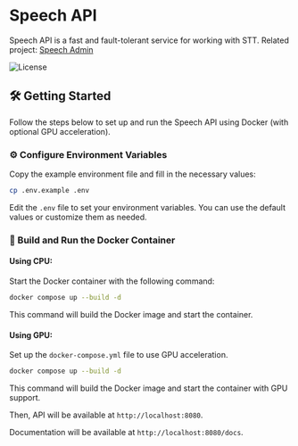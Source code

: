 # Speech API

Speech API is a fast and fault-tolerant service for working with STT. Related
project: [Speech Admin](https://github.com/laviprog/speech-admin)

![License](https://img.shields.io/badge/License-Apache%202.0-blue.svg)

## 🛠️ Getting Started

Follow the steps below to set up and run the Speech API using Docker (with optional
GPU acceleration).

### ⚙️ Configure Environment Variables

Copy the example environment file and fill in the necessary values:

```bash
cp .env.example .env
```

Edit the `.env` file to set your environment variables. You can use the default values or customize
them as needed.

### 🐳 Build and Run the Docker Container

#### Using CPU:

Start the Docker container with the following command:

```bash
docker compose up --build -d
```

This command will build the Docker image and start the container.

#### Using GPU:

Set up the `docker-compose.yml` file to use GPU acceleration.

```bash
docker compose up --build -d
```

This command will build the Docker image and start the container with GPU support.

Then, API will be available at `http://localhost:8080`.

Documentation will be available at `http://localhost:8080/docs`.
